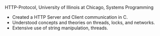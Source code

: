 HTTP-Protocol, University of Illinois at Chicago, Systems Programming
- Created a HTTP Server and Client communication in C.
- Understood concepts and theories on threads, locks, and networks.
- Extensive use of string manipulation, threads.
